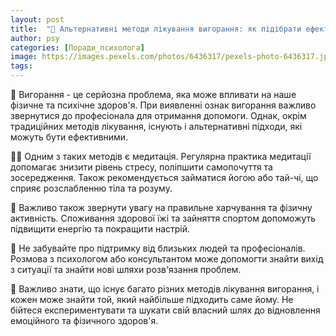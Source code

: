 ```yaml
---
layout: post
title:  "🤲 Альтернативні методи лікування вигорання: як підібрати ефективний підхід."
author: psy
categories: [Поради_психолога]
image: https://images.pexels.com/photos/6436317/pexels-photo-6436317.jpeg?auto=compress&cs=tinysrgb&fit=crop&h=627&w=1200
tags: 
---
```


🤲 Вигорання - це серйозна проблема, яка може впливати на наше фізичне та психічне здоров'я. При виявленні ознак вигорання важливо звернутися до професіонала для отримання допомоги. Однак, окрім традиційних методів лікування, існують і альтернативні підходи, які можуть бути ефективними.

🧘‍♀️ Одним з таких методів є медитація. Регулярна практика медитації допомагає знизити рівень стресу, поліпшити самопочуття та зосередження. Також рекомендується займатися йогою або тай-чі, що сприяє розслабленню тіла та розуму.

🌿 Важливо також звернути увагу на правильне харчування та фізичну активність. Споживання здорової їжі та зайняття спортом допоможуть підвищити енергію та покращити настрій.

💬 Не забувайте про підтримку від близьких людей та професіоналів. Розмова з психологом або консультантом може допомогти знайти вихід з ситуації та знайти нові шляхи розв'язання проблем.

🌟 Важливо знати, що існує багато різних методів лікування вигорання, і кожен може знайти той, який найбільше підходить саме йому. Не бійтеся експериментувати та шукати свій власний шлях до відновлення емоційного та фізичного здоров'я.


